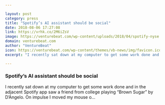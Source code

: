 ```yaml
---

layout: post
category: press
title: "Spotify’s AI assistant should be social"
date: 2018-08-06 17:27:08
link: https://vrhk.co/2M6iZsV
image: https://venturebeat.com/wp-content/uploads/2018/04/spotify-nyse.jpg?fit=1200%2C669&strip=all
domain: venturebeat.com
author: "VentureBeat"
icon: https://venturebeat.com/wp-content/themes/vb-news/img/favicon.ico
excerpt: "I recently sat down at my computer to get some work done and in the adjacent Spotify app saw a friend from college playing “Brown Sugar” by D’Angelo. On impulse I moved my mouse o…"

---
```


### Spotify’s AI assistant should be social

I recently sat down at my computer to get some work done and in the adjacent Spotify app saw a friend from college playing “Brown Sugar” by D’Angelo. On impulse I moved my mouse o…